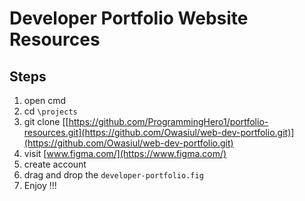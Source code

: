 # Developer Portfolio Website Resources
## Steps
1. open cmd
2. cd `\projects`
3. git clone [[https://github.com/ProgrammingHero1/portfolio-resources.git](https://github.com/Owasiul/web-dev-portfolio.git)](https://github.com/Owasiul/web-dev-portfolio.git)
4. visit [www.figma.com/](https://www.figma.com/)
5. create account
6. drag and drop the `developer-portfolio.fig`
7. Enjoy !!! 
